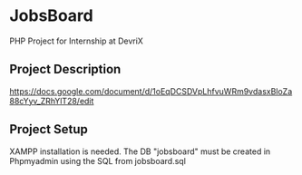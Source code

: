 # JobsBoard
PHP Project for Internship at DevriX

## Project Description
https://docs.google.com/document/d/1oEqDCSDVpLhfvuWRm9vdasxBloZa88cYyv_ZRhYlT28/edit

## Project Setup
XAMPP installation is needed.
The DB "jobsboard" must be created in Phpmyadmin using the SQL from jobsboard.sql

